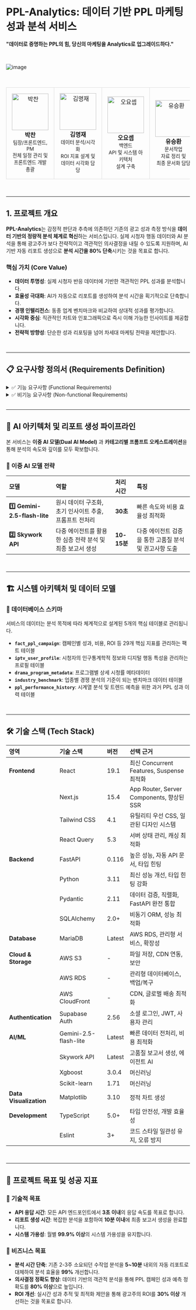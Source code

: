 # PPL-Analytics: 데이터 기반 PPL 마케팅 성과 분석 서비스

**"데이터로 증명하는 PPL의 힘, 당신의 마케팅을 Analytics로 업그레이드하다."**

<br/>

![image](https://github.com/user-attachments/assets/f0a1e527-1157-42fa-9633-95a859157474)

<br/>

<div align="center">
  <table border="0">
    <tr align="center">
      <td style="border: 1px solid #ddd; border-radius: 10px; padding: 15px;">
        <img src="https://github.com/user-attachments/assets/45784a0c-8937-4d80-b2ad-6b9788647b5a" width="100px" alt="박찬"/>
        <br />
        <strong>박찬</strong>
        <br />
        <small>팀장/프론트엔드, PM</small>
        <br />
        <small>전체 일정 관리 및<br/>프론트엔드 개발 총괄</small>
      </td>
      <td style="border: 1px solid #ddd; border-radius: 10px; padding: 15px;">
        <img src="https://github.com/user-attachments/assets/27e01010-779d-4703-82ae-e5e3a852a578" width="100px" alt="김명재"/>
        <br />
        <strong>김명재</strong>
        <br />
        <small>데이터 분석/시각화</small>
        <br />
        <small>ROI 지표 설계 및<br/>데이터 시각화 담당</small>
      </td>
      <td style="border: 1px solid #ddd; border-radius: 10px; padding: 15px;">
        <img src="https://github.com/user-attachments/assets/8b403db5-7694-4089-89a6-5af856ad71d7" width="100px" alt="오요셉"/>
        <br />
        <strong>오요셉</strong>
        <br />
        <small>백엔드</small>
        <br />
        <small>API 및 시스템 아키텍처<br/>설계 구축</small>
      </td>
      <td style="border: 1px solid #ddd; border-radius: 10px; padding: 15px;">
        <img src="https://github.com/user-attachments/assets/88810eba-be69-42f1-bede-fd369eddd642" width="100px" alt="유승환"/>
        <br />
        <strong>유승환</strong>
        <br />
        <small>문서작업</small>
        <br />
        <small>자료 정리 및<br/>최종 문서화 담당</small>
      </td>
    </tr>
  </table>
</div>

<br/>

---

## 1. 프로젝트 개요

**PPL-Analytics**는 감정적 판단과 추측에 의존하던 기존의 광고 성과 측정 방식을 **데이터 기반의 정량적 분석 체계로 혁신**하는 서비스입니다. 실제 시청자 행동 데이터와 AI 분석을 통해 광고주가 보다 전략적이고 객관적인 의사결정을 내릴 수 있도록 지원하며, AI 기반 자동 리포트 생성으로 **분석 시간을 80% 단축**시키는 것을 목표로 합니다.

### 핵심 가치 (Core Value)
* **데이터 투명성**: 실제 시청자 반응 데이터에 기반한 객관적인 PPL 성과를 분석합니다.
* **효율성 극대화**: AI가 자동으로 리포트를 생성하여 분석 시간을 획기적으로 단축합니다.
* **경쟁 인텔리전스**: 동종 업계 벤치마크와 비교하여 상대적 성과를 평가합니다.
* **시각화 중심**: 직관적인 차트와 인포그래픽으로 즉시 이해 가능한 인사이트를 제공합니다.
* **전략적 방향성**: 단순한 성과 리포팅을 넘어 차세대 마케팅 전략을 제안합니다.

<br/>

---

## 📋 요구사항 정의서 (Requirements Definition)

<details>
  <summary> ✅ 기능 요구사항 (Functional Requirements) </summary>
  <br/>

  ### 🔹 2.1.1 사용자 인증 및 권한 관리
  * **소셜 로그인**: Supabase Auth 기반의 Google OAuth 2.0 연동을 통한 무마찰 인증
  * **세션 관리**: JWT 토큰 기반 세션 관리 및 자동 갱신
  * **권한 분리**: 역할 기반 접근 제어(RBAC) - 관리자/일반 사용자/게스트

  ### 🔹 2.1.2 데이터 입력 및 파일 관리
  * **스마트 카테고리 분류**: 화장품, 식품, 패션 등 10개 주요 업종 분류
  * **동적 입력 필드**: 선택된 카테고리별 맞춤형 추가 정보 수집
  * **멀티 포맷 지원**: PDF, DOCX, XLSX, CSV 파일 업로드
  * **보안 저장**: AWS S3를 통한 암호화 저장, 버전 관리, 백업 정책 적용

  ### 🔹 2.1.3 다차원 데이터 수집 및 전처리
  * **시청자 행동 데이터 분석**: 실시간 시청 패턴, 인구통계, 디지털 성향, 시청 환경 분석
  * **PPL 성과 데이터 통합**: 방송사, 소셜미디어, 검색 트렌드 데이터 연동
  * **데이터 품질 관리**: 이상치 탐지, 머신러닝 기반 결측값 처리, 데이터 정규화

  ### 🔹 2.1.4 AI 기반 보고서 생성
  * **프롬프트 오케스트레이션**: 카테고리별 전문화된 프롬프트를 사용하여 분석 정확도 향상
  * **AI 모델 이중 구조**: 빠른 처리를 위한 `Gemini-2.5-flash-lite`와 심층 분석을 위한 `Skywork API` 활용
  * **8단계 보고서 생성 파이프라인**: 요약부터 향후 계획까지 체계적인 보고서 자동 생성

  ### 🔹 2.1.5 인터랙티브 대시보드 및 시각화
  * **실시간 성과 모니터링**: KPI 대시보드, 드릴다운 분석, 다차원 비교 뷰, 미래 성과 예측
  * **고급 시각화 기능**: D3.js 기반 동적 차트, 히트맵, 워드클라우드, 트렌드라인

  ### 🔹 2.1.6 고급 내보내기 및 공유
  * **다중 포맷 지원**: PDF, PowerPoint, Excel 포맷으로 리포트 자동 생성
  * **웹 링크 공유**: 실시간 업데이트가 반영되는 웹 기반 리포트 공유

  ### 🔹 2.1.7 API 및 시스템 통합
  * **RESTful API 설계**: 인증(`auth`), 대시보드(`dashboard`), 분석(`analysis`), 리포트(`report`) API 제공
  * **외부 시스템 연동**: 방송사, 소셜미디어, 검색 트렌드, 광고 플랫폼 API 연동
</details>

<details>
  <summary> ✅ 비기능 요구사항 (Non-functional Requirements) </summary>
  <br/>

  ### 🔹 2.2.1 보안 및 컴플라이언스
  * **데이터 보호**: AES-256 저장 암호화, TLS 1.3 전송 암호화 적용
  * **데이터 거버넌스**: 데이터 생명주기 관리 및 자동 삭제 정책 수립
  * **접근 제어**: 최소 권한 원칙(Principle of least privilege) 적용
  
  ### 🔹 2.2.2 성능 및 확장성
  * **성능 목표**
    * **API 응답 시간**: 3초 이내
    * **리포트 생성**: 5분 이내 완료 (복잡 분석 시 10분 이내)
</details>

<br/>

---

## 🤖 AI 아키텍처 및 리포트 생성 파이프라인

본 서비스는 **이중 AI 모델(Dual AI Model)** 과 **카테고리별 프롬프트 오케스트레이션**을 통해 분석의 속도와 깊이를 모두 확보합니다.

### 🔹 이중 AI 모델 전략

| 모델 | 역할 | 처리 시간 | 특징 |
| :--- | :--- | :--- | :--- |
| **1️⃣ Gemini-2.5-flash-lite** | 원시 데이터 구조화, 초기 인사이트 추출, 프롬프트 전처리 | **30초** | 빠른 속도와 비용 효율성 최적화 |
| **2️⃣ Skywork API** | 다중 에이전트를 활용한 심층 전략 분석 및 최종 보고서 생성 | **10-15분** | 다중 에이전트 검증을 통한 고품질 분석 및 권고사항 도출 |

<br/>

---

## 🏗️ 시스템 아키텍처 및 데이터 모델

### 🔹 데이터베이스 스키마
서비스의 데이터는 분석 목적에 따라 체계적으로 설계된 5개의 핵심 테이블로 관리됩니다.

* **`fact_ppl_campaign`**: 캠페인별 성과, 비용, ROI 등 29개 핵심 지표를 관리하는 팩트 테이블
* **`iptv_user_profile`**: 시청자의 인구통계학적 정보와 디지털 행동 특성을 관리하는 프로필 테이블
* **`drama_program_metadata`**: 프로그램별 상세 시청률 메타데이터
* **`industry_benchmark`**: 업종별 경쟁 분석의 기준이 되는 벤치마크 데이터 테이블
* **`ppl_performance_history`**: 시계열 분석 및 트렌드 예측을 위한 과거 PPL 성과 이력 테이블

<br/>

---

## 🛠️ 기술 스택 (Tech Stack)

| 영역 | 기술 스택 | 버전 | 선택 근거 |
| :--- | :--- | :--- | :--- |
| **Frontend** | React | 19.1 | 최신 Concurrent Features, Suspense 최적화 |
| | Next.js | 15.4 | App Router, Server Components, 향상된 SSR |
| | Tailwind CSS | 4.1 | 유틸리티 우선 CSS, 일관된 디자인 시스템 |
| | React Query | 5.3 | 서버 상태 관리, 캐싱 최적화 |
| **Backend** | FastAPI | 0.116 | 높은 성능, 자동 API 문서, 타입 힌팅 |
| | Python | 3.11 | 최신 성능 개선, 타입 힌팅 강화 |
| | Pydantic | 2.11 | 데이터 검증, 직렬화, FastAPI 완전 통합 |
| | SQLAlchemy | 2.0+ | 비동기 ORM, 성능 최적화 |
| **Database** | MariaDB | Latest | AWS RDS, 관리형 서비스, 확장성 |
| **Cloud & Storage** | AWS S3 | - | 파일 저장, CDN 연동, 보안 |
| | AWS RDS | - | 관리형 데이터베이스, 백업/복구 |
| | AWS CloudFront | - | CDN, 글로벌 배송 최적화 |
| **Authentication** | Supabase Auth | 2.56 | 소셜 로그인, JWT, 사용자 관리 |
| **AI/ML** | Gemini-2.5-flash-lite | Latest | 빠른 데이터 전처리, 비용 최적화 |
| | Skywork API | Latest | 고품질 보고서 생성, 에이전트 AI |
| | Xgboost | 3.0.4 | 머신러닝 |
| | Scikit-learn | 1.71 | 머신러닝 |
| **Data Visualization**| Matplotlib | 3.10 | 정적 차트 생성 |
| **Development** | TypeScript | 5.0+ | 타입 안전성, 개발 효율성 |
| | Eslint | 3+ | 코드 스타일 일관성 유지, 오류 방지 |

<br/>

---
## 🎯 프로젝트 목표 및 성공 지표

### 🔹 기술적 목표
* **API 응답 시간**: 모든 API 엔드포인트에서 **3초 이내**의 응답 속도를 목표로 합니다.
* **리포트 생성 시간**: 복잡한 분석을 포함하여 **10분 이내**에 최종 보고서 생성을 완료합니다.
* **시스템 가용성**: 월별 **99.9% 이상**의 시스템 가용성을 유지합니다.

### 🔹 비즈니스 목표
* **분석 시간 단축**: 기존 2-3주 소요되던 수작업 분석을 **5~10분** 내외의 자동 리포트로 대체하여 분석 효율을 **99%** 개선합니다.
* **의사결정 정확도 향상**: 데이터 기반의 객관적 분석을 통해 PPL 캠페인 성과 예측 정확도를 **80% 이상**으로 높입니다.
* **ROI 개선**: 실시간 성과 추적 및 최적화 제안을 통해 광고주의 ROI를 **30% 이상** 개선하는 것을 목표로 합니다.
